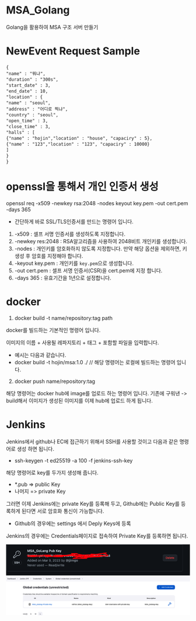 # MSA_Golang

Golang을 활용하여 MSA 구조 서버 만들기

# NewEvent Request Sample

```
{
"name" : "뭐냐",
"duration" : "300s",
"start_date" : 3,
"end_date" : 10,
"location" : {
"name" : "seoul",
"address" : "어디로 찍냐",
"country" : "seoul",
"open_time" : 3,
"close_time" : 3,
"halls" : [
{"name" : "hojin","location" : "house", "capaciry" : 5},
{"name" : "123","location" : "123", "capaciry" : 10000}
]
}
}

```

# openssl을 통해서 개인 인증서 생성

openssl req -x509 -newkey rsa:2048 -nodes keyout key.pem -out cert.pem -days 365

- 간단하게 바로 SSL/TLS인증서를 만드는 명령어 입니다.

1. -x509 : 셀프 서명 인증서를 생성하도록 지정합니다.
2. -newkey res:2048 : RSA알고리즘을 사용하여 2048비트 개인키를 생성합니다.
3. -nodes : 개인키를 암호화하지 않도록 지정합니다. 만약 해당 옵션을 제외하면, 키 생성 후 암호를 지정해야 합니다.
4. -keyout key.pem : 개인키를 `key.pem`으로 생성합니다.
5. -out cert.pem : 셀프 서명 인증서(CSR)을 cert.pem에 지정 합니다.
6. -days 365 : 유효기간을 1년으로 설정합니다.

# docker

1. docker build -t name/repository:tag path

docker를 빌드하는 기본적인 명령어 입니다.

이미지의 이름 + 사용될 레파지토리 + 태그 + 포함할 파일을 입력합니다.

- 예시는 다음과 같습니다.
- docker build -t hojin/msa:1.0 ./
  // 해당 명령어는 로컬에 빌드하는 명령어 입니다.

2. docker push name/repository:tag

해당 명령어는 docker hub에 image를 업로드 하는 명령어 입니다.
기존에 구워낸 -> build해서 이미지가 생성된 이미지를 이제 hub에 업로드 하게 됩니다.

# Jenkins

Jenkins에서 github나 EC에 접근하기 위해서 SSH를 사용할 것이고 다음과 같은 명령어로 생성 하면 됩니다.

- ssh-keygen -t ed25519 -a 100 -f jenkins-ssh-key

해당 명령어로 key를 두가지 생성해 줍니다.

- \*.pub => public Key
- 나머지 => private Key

그러면 이제 Jenkins에는 private Key를 등록해 두고, Github에는 Public Key를 등록하게 된다면 서로 암호화 통신이 가능합니다.

- Github의 경우에는 settings 에서 Deply Keys에 등록

Jenkins의 경우에는 Credentials페이지로 접속하여 Private Key를 등록하면 됩니다.

<img src="./img/github PubKey.png">
<img src="./img/Jenkins PrivateKey.png">
